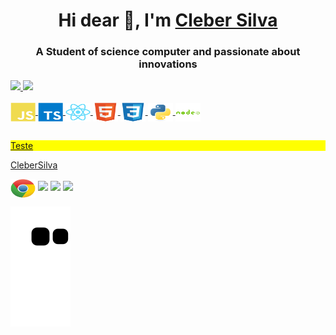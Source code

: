 <h1 align="center">Hi dear 👋, I'm <a href="https://clebersilva.online" target="blank">Cleber Silva</a></h1>
<h3 align="center">A Student of science computer and passionate about innovations</h3>
 <div>
  <a href="https://github.com/CleberSilva93">
  <img height="180em" src="https://github-readme-stats.vercel.app/api?username=CleberSilva93&show_icons=true&theme=dracula&include_all_commits=true&count_private=true"/>
  <img height="180em" src="https://github-readme-stats.vercel.app/api/top-langs/?username=CleberSilva93&layout=compact&langs_count=7&theme=dracula"/>
</div>
<div style="display: inline_block"><br>
  <img align="center" alt="Cleber-Js" height="30" width="40" src="https://raw.githubusercontent.com/devicons/devicon/master/icons/javascript/javascript-plain.svg">
  <img align="center" alt="Cleber-Ts" height="30" width="40" src="https://raw.githubusercontent.com/devicons/devicon/master/icons/typescript/typescript-plain.svg">
  <img align="center" alt="Cleber-React" height="30" width="40" src="https://raw.githubusercontent.com/devicons/devicon/master/icons/react/react-original.svg">
  <img align="center" alt="Cleber-HTML" height="30" width="40" src="https://raw.githubusercontent.com/devicons/devicon/master/icons/html5/html5-original.svg">
  <img align="center" alt="Cleber-CSS" height="30" width="40" src="https://raw.githubusercontent.com/devicons/devicon/master/icons/css3/css3-original.svg">
  <img align="center" alt="Cleber-Python" height="30" width="40" src="https://raw.githubusercontent.com/devicons/devicon/master/icons/python/python-original.svg">
  <img align="center" alt="Cleber-NodeJS" height="30" width="40" src="https://github.com/devicons/devicon/blob/master/icons/nodejs/nodejs-plain-wordmark.svg">
</div>
  
  ##
 
<div> 
  <a href="https://clebersilva.online" target="_blank" ><div style="background: yellow;" >Teste </div> <p>CleberSilva</p><img align="center" alt="Cleber-Online" height="30" width="40" src="https://raw.githubusercontent.com/devicons/devicon/2ae2a900d2f041da66e950e4d48052658d850630/icons/chrome/chrome-original.svg" target="_blank"></a>
  <a href="https://instagram.com/clebersilva_93" target="_blank"><img src="https://img.shields.io/badge/-Instagram-%23E4405F?style=for-the-badge&logo=instagram&logoColor=white" target="_blank"></a>
  <a href = "mailto:contato@clebersilva.online"><img src="https://img.shields.io/badge/-Gmail-%23333?style=for-the-badge&logo=gmail&logoColor=white" target="_blank"></a>
  <a href="https://www.linkedin.com/in/cleberaugustz" target="_blank"><img src="https://img.shields.io/badge/-LinkedIn-%230077B5?style=for-the-badge&logo=linkedin&logoColor=white" target="_blank"></a> 
 
  ![Snake animation](https://github.com/rafaballerini/rafaballerini/blob/output/github-contribution-grid-snake.svg)
 
</div>
